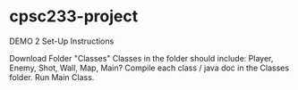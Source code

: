 # cpsc233-project

DEMO 2 Set-Up Instructions

Download Folder "Classes"
Classes in the folder should include: Player, Enemy, Shot, Wall, Map, Main?
Compile each class / java doc in the Classes folder.
Run Main Class.
